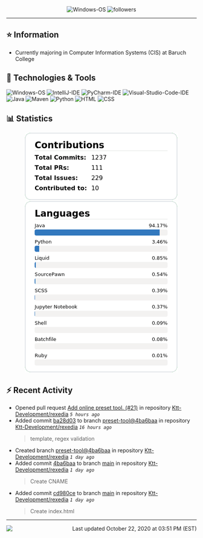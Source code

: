 <div align="center">
    <img 
        src="https://img.shields.io/badge/OS-Windows-informational?style=for-the-badge&color=3278be"
        alt="Windows-OS">
    <img 
        src="https://img.shields.io/github/followers/katsute?color=3278be&style=for-the-badge"
        alt="followers">
</div>

<hr>

## ⭐ Information

 - Currently majoring in Computer Information Systems (CIS) at Baruch College

## 🔧 Technologies & Tools

<img 
    src="https://img.shields.io/badge/OS-Windows-informational?style=flat-square&color=3278be"
    alt="Windows-OS">
<img 
    src="https://img.shields.io/badge/Editor-IntelliJ_IDEA-informational?style=flat-square&logo=intellij-idea&logoColor=white&color=3278be"
    alt="IntelliJ-IDE">
<img 
    src="https://img.shields.io/badge/Editor-PyCharm-informational?style=flat-square&logo=pycharm&logoColor=white&color=3278be"
    alt="PyCharm-IDE">
<img 
    src="https://img.shields.io/badge/Editor-Visual_Studio_Code-informational?style=flat-square&logo=Visual-Studio-Code&logoColor=white&color=3278be"
    alt="Visual-Studio-Code-IDE">
<img 
    src="https://img.shields.io/badge/Code-Java-informational?style=flat-square&logo=java&logoColor=white&color=3278be"
    alt="Java">
<img 
    src="https://img.shields.io/badge/Tools-Maven-informational?style=flat-square&logo=apache-maven&logoColor=white&color=3278be"
    alt="Maven">
<img 
    src="https://img.shields.io/badge/Code-Python-informational?style=flat-square&logo=python&logoColor=white&color=3278be"
    alt="Python">
<img 
    src="https://img.shields.io/badge/Code-HTML-informational?style=flat-square&logo=html5&logoColor=white&color=3278be"
    alt="HTML">
<img 
    src="https://img.shields.io/badge/Code-CSS-informational?style=flat-square&logo=css-wizardry&logoColor=white&color=3278be"
    alt="CSS">

## 📊 Statistics
<div align="center">
    <a href="https://github.com/Katsute/">
        <img src="https://github.com/Katsute/Katsute/blob/main/contributions.png">
    </a>
    <a href="https://github.com/Katsute/">
        <img src="https://github.com/Katsute/Katsute/blob/main/languages.png">
    </a>
</div>

## ⚡ Recent Activity

 - Opened pull request [Add online preset tool. (#21)](https://github.com/Ktt-Development/rexedia/pull/21) in repository [Ktt-Development/rexedia](https://github.com/Ktt-Development/rexedia)  *`5 hours ago`*
 - Added commit [ba28d03](https://github.com/Ktt-Development/rexedia/commit/ba28d0310b852e17ce8dd2ab50cbb1d4b0111e5e) to branch [preset-tool@4ba6baa](https://github.com/Ktt-Development/rexedia/tree/preset-tool@4ba6baa) in repository [Ktt-Development/rexedia](https://github.com/Ktt-Development/rexedia)  *`16 hours ago`*
   > template, regex validation
 - Created branch [preset-tool@4ba6baa](https://github.com/Ktt-Development/rexedia/tree/preset-tool@4ba6baa) in repository [Ktt-Development/rexedia](https://github.com/Ktt-Development/rexedia) *`1 day ago`*
 - Added commit [4ba6baa](https://github.com/Ktt-Development/rexedia/commit/4ba6baae1062166b5078cb362b5a34462b3c038c) to branch [main](https://github.com/Ktt-Development/rexedia/tree/main) in repository [Ktt-Development/rexedia](https://github.com/Ktt-Development/rexedia)  *`1 day ago`*
   > Create CNAME
 - Added commit [cd980ce](https://github.com/Ktt-Development/rexedia/commit/cd980ce18834e6c122ff8bcfdbac3f166cba361b) to branch [main](https://github.com/Ktt-Development/rexedia/tree/main) in repository [Ktt-Development/rexedia](https://github.com/Ktt-Development/rexedia)  *`1 day ago`*
   > Create index.html

---
<img align="left" src="https://github.com/Katsute/Katsute/workflows/Update%20README.md/badge.svg"><p align="right">Last updated October 22, 2020 at 03:51 PM (EST)</p>
